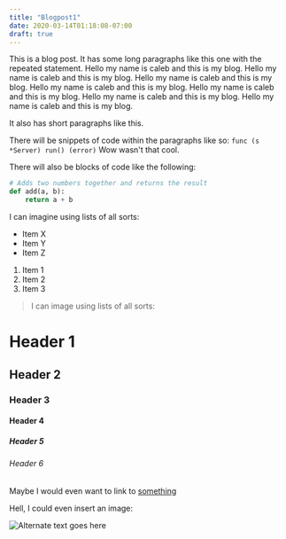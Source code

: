 ```yaml
---
title: "Blogpost1"
date: 2020-03-14T01:18:08-07:00
draft: true
---
```


This is a blog post. It has some long paragraphs like this one with the repeated statement. Hello my name is caleb and this is my blog. Hello my name is caleb and this is my blog. Hello my name is caleb and this is my blog. Hello my name is caleb and this is my blog. Hello my name is caleb and this is my blog. Hello my name is caleb and this is my blog. Hello my name is caleb and this is my blog.

It also has short paragraphs like this.

There will be snippets of code within the paragraphs like so: `func (s *Server) run() (error)` Wow wasn't that cool.

There will also be blocks of code like the following:

```python
# Adds two numbers together and returns the result
def add(a, b):
    return a + b
```

I can imagine using lists of all sorts:

- Item X
- Item Y
- Item Z

1. Item 1
2. Item 2
3. Item 3

> I can image using lists of all sorts:

# Header 1
## Header 2
### Header 3 
#### Header 4 ####
##### Header 5 #####
###### Header 6 ######

Maybe I would even want to link to [something](www.calebschoepp.com)

Hell, I could even insert an image:

![Alternate text goes here](/baby-yoda.jpeg)

